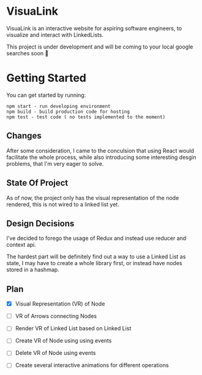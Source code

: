 # VisuaLink

VisuaLink is an interactive website for aspiring software engineers, to visualize and interact with LinkedLists.

This project is under development and will be coming to your local google searches soon 🚀

# Getting Started

You can get started by running:

```
npm start - run developing environment
npm build - build production code for hosting
npm test - test code ( no tests implemented to the moment)
```

## Changes

After some consideration, I came to the conculsion that using React would facilitate the whole process, while also introducing some interesting desgin problems, that I'm very eager to solve.

## State Of Project

As of now, the project only has the visual representation of the node rendered, this is not wired to a linked list yet.

## Design Decisions

I've decided to forego the usage of Redux and instead use reducer and context api.

The hardest part will be definitely find out a way to use a Linked List as state, I may have to create a whole library first, or instead have nodes stored in a hashmap.

## Plan

- [x] Visual Representation (VR) of Node  
- [ ] VR of Arrows connecting Nodes  
- [ ] Render VR of Linked List based on Linked List  
- [ ] Create VR of Node using using events  
- [ ] Delete VR of Node using events  
- [ ] Create several interactive animations for different operations  

